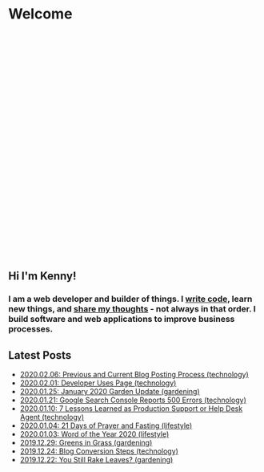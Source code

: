 ﻿---
date: 2019-12-22
description: Information about this blog and Kenny Robinson.
author: Kenny Robinson
---

# Welcome

<div class="card text-white bg-secondary mb-3">
<div class="card-body">
<div class="" style="background-image: url(/images/jumbotron.jpg); min-height: 445px; background-repeat: no-repeat; background-position: left top;">
</div>
<h2 class="card-header font-weight-bold">Hi I'm Kenny!</h2>
<h3 class="card-text text-center">
I am a web developer and builder of things. I <a href="https://github.com/almostengr">write code</a>, 
learn new things, and <a href="/blog">share my thoughts</a> - not always in that order.
I build software and web applications to improve business processes.
</h3>
</div>
</div>

## Latest Posts

* [2020.02.06: Previous and Current Blog Posting Process (technology)](/blog/technology/2020.02.06-previous-and-current-blog-posting-process)
* [2020.02.01: Developer Uses Page (technology)](/blog/technology/2020.02.01-developer-uses-page)
* [2020.01.25: January 2020 Garden Update (gardening)](/blog/gardening/2020.01.25-january-2020-garden-update)
* [2020.01.21: Google Search Console Reports 500 Errors (technology)](/blog/technology/2020.01.21-google-search-console-reports-500-errors)
* [2020.01.10: 7 Lessons Learned as Production Support or Help Desk Agent (technology)](/blog/technology/2020.01.10-7-lessons-from-production-support)
* [2020.01.04: 21 Days of Prayer and Fasting  (lifestyle)](/blog/lifestyle/2020.01.04-21-days-of-prayer-and-fasting)
* [2020.01.03: Word of the Year 2020 (lifestyle)](/blog/lifestyle/2020.01.03-word-of-the-year)
* [2019.12.29: Greens in Grass (gardening)](/blog/gardening/2019.12.29-greens-in-grass)
* [2019.12.24: Blog Conversion Steps (technology)](/blog/technology/2019.12.24-blog-conversion-steps)
* [2019.12.22: You Still Rake Leaves? (gardening)](/blog/gardening/2019.12.22-you-still-rake-leaves)
